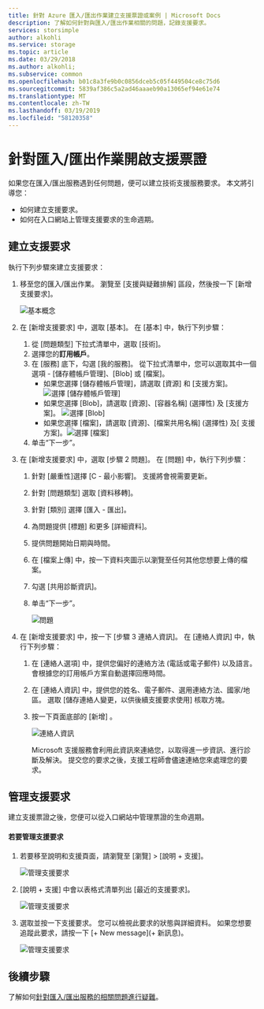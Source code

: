 ```yaml
---
title: 針對 Azure 匯入/匯出作業建立支援票證或案例 | Microsoft Docs
description: 了解如何針對與匯入/匯出作業相關的問題，記錄支援要求。
services: storsimple
author: alkohli
ms.service: storage
ms.topic: article
ms.date: 03/29/2018
ms.author: alkohli;
ms.subservice: common
ms.openlocfilehash: b01c8a3fe9b0c0856dceb5c05f449504ce8c75d6
ms.sourcegitcommit: 5839af386c5a2ad46aaaeb90a13065ef94e61e74
ms.translationtype: MT
ms.contentlocale: zh-TW
ms.lasthandoff: 03/19/2019
ms.locfileid: "58120358"
---
```

# <a name="open-a-support-ticket-for-an-importexport-job"></a>針對匯入/匯出作業開啟支援票證

如果您在匯入/匯出服務遇到任何問題，便可以建立技術支援服務要求。 本文將引導您：

* 如何建立支援要求。
* 如何在入口網站上管理支援要求的生命週期。

## <a name="create-a-support-request"></a>建立支援要求

執行下列步驟來建立支援要求：

1. 移至您的匯入/匯出作業。 瀏覽至 [支援與疑難排解] 區段，然後按一下 [新增支援要求]。
     
    ![基本概念](./media/storage-import-export-contact-microsoft-support/import-export-support1.png)
   
2. 在 [新增支援要求] 中，選取 [基本]。 在 [基本] 中，執行下列步驟：
    
    1. 從 [問題類型] 下拉式清單中，選取 [技術]。
    2. 選擇您的**訂用帳戶**。
    3. 在 [服務] 底下，勾選 [我的服務]。 從下拉式清單中，您可以選取其中一個選項 - [儲存體帳戶管理]、[Blob] 或 [檔案]。 
        - 如果您選擇 [儲存體帳戶管理]，請選取 [資源] 和 [支援方案]。
            ![選擇 [儲存體帳戶管理]](./media/storage-import-export-contact-microsoft-support/import-export-support3.png)
        - 如果您選擇 [Blob]，請選取 [資源]、[容器名稱] (選擇性) 及 [支援方案]。
            ![選擇 [Blob]](./media/storage-import-export-contact-microsoft-support/import-export-support2.png)
        - 如果您選擇 [檔案]，請選取 [資源]、[檔案共用名稱] (選擇性) 及[ 支援方案]。![選擇 [檔案]](./media/storage-import-export-contact-microsoft-support/import-export-support4.png)
    4. 单击“下一步”。

3. 在 [新增支援要求] 中，選取 [步驟 2 問題]。 在 [問題] 中，執行下列步驟：
    
    1. 針對 [嚴重性]選擇 [C - 最小影響]。 支援將會視需要更新。
    2. 針對 [問題類型] 選取 [資料移轉]。
    3. 針對 [類別] 選擇 [匯入 - 匯出]。
    4. 為問題提供 [標題] 和更多 [詳細資料]。
    5. 提供問題開始日期與時間。
    6. 在 [檔案上傳] 中，按一下資料夾圖示以瀏覽至任何其他您想要上傳的檔案。
    7. 勾選 [共用診斷資訊]。
    8. 单击“下一步”。

       ![問題](./media/storage-import-export-contact-microsoft-support/import-export-support5.png)

4. 在 [新增支援要求] 中，按一下 [步驟 3 連絡人資訊]。 在 [連絡人資訊] 中，執行下列步驟：

   1. 在 [連絡人選項] 中，提供您偏好的連絡方法 (電話或電子郵件) 以及語言。 會根據您的訂用帳戶方案自動選擇回應時間。
   2. 在 [連絡人資訊] 中，提供您的姓名、電子郵件、選用連絡方法、國家/地區。 選取 [儲存連絡人變更，以供後續支援要求使用] 核取方塊。
   3. 按一下頁面底部的 [新增] 。
   
       ![連絡人資訊](./media/storage-import-export-contact-microsoft-support/import-export-support7.png)   

      Microsoft 支援服務會利用此資訊來連絡您，以取得進一步資訊、進行診斷及解決。
      提交您的要求之後，支援工程師會儘速連絡您來處理您的要求。

## <a name="manage-a-support-request"></a>管理支援要求

建立支援票證之後，您便可以從入口網站中管理票證的生命週期。

#### <a name="to-manage-your-support-requests"></a>若要管理支援要求

1. 若要移至說明和支援頁面，請瀏覽至 [瀏覽] > [說明 + 支援]。

    ![管理支援要求](./media/storage-import-export-contact-microsoft-support/manage-support-ticket2.png)   

2. [說明 + 支援] 中會以表格式清單列出 [最近的支援要求]。

    ![管理支援要求](./media/storage-import-export-contact-microsoft-support/manage-support-ticket1.png) 

3. 選取並按一下支援要求。 您可以檢視此要求的狀態與詳細資料。 如果您想要追蹤此要求，請按一下 [+ New message]\(+ 新訊息\)。

    ![管理支援要求](./media/storage-import-export-contact-microsoft-support/manage-support-ticket3.png) 


## <a name="next-steps"></a>後續步驟

了解如何[針對匯入/匯出服務的相關問題進行疑難](storage-import-export-tool-troubleshooting-v1.md)。
